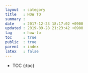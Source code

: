 ```yaml
---
layout  : category
title   : HOW TO
summary :
date    : 2017-12-23 18:17:02 +0900
updated : 2019-09-28 21:23:42 +0900
tag     : how-to
toc     : true
public  : true
parent  : index
latex   : false
---
```

* TOC
{:toc}

